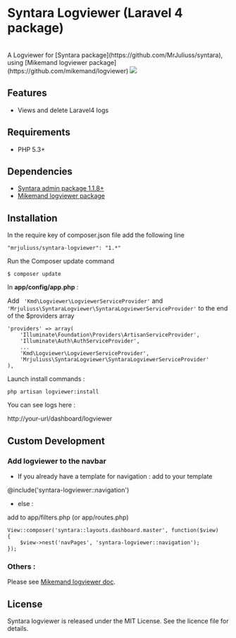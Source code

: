 # Syntara Logviewer (Laravel 4 package)

<br>
A Logviewer for [Syntara package](https://github.com/MrJuliuss/syntara), using [Mikemand logviewer package](https://github.com/mikemand/logviewer)


<img src="https://raw.github.com/MrJuliuss/syntara-logviewer/master/screenshots/logviewer.png" />

## Features

* Views and delete Laravel4 logs

## Requirements
* PHP 5.3+

## Dependencies

* [Syntara admin package 1.1.8+](https://github.com/MrJuliuss/syntara)
* [Mikemand logviewer package](https://github.com/mikemand/logviewer)

## Installation

In the require key of composer.json file add the following line

```"mrjuliuss/syntara-logviewer": "1.*"```

Run the Composer update command

```$ composer update```

In **app/config/app.php** :

Add  ``` 'Kmd\Logviewer\LogviewerServiceProvider'``` and  ```'Mrjuliuss\SyntaraLogviewer\SyntaraLogviewerServiceProvider'``` to the end of the $providers array

    'providers' => array(
        'Illuminate\Foundation\Providers\ArtisanServiceProvider',
        'Illuminate\Auth\AuthServiceProvider',
        ...
        'Kmd\Logviewer\LogviewerServiceProvider',
        'Mrjuliuss\SyntaraLogviewer\SyntaraLogviewerServiceProvider'
    ),

Launch install commands :

```php artisan logviewer:install```

You can see logs here :

http://your-url/dashboard/logviewer

## Custom Development

### Add logviewer to the navbar

- If you already have a template for navigation : 
add to your template

@include('syntara-logviewer::navigation')

- else : 

add to app/filters.php (or app/routes.php)

    View::composer('syntara::layouts.dashboard.master', function($view)
    {
        $view->nest('navPages', 'syntara-logviewer::navigation');
    });

### Others : 

Please see [Mikemand logviewer doc](https://github.com/mikemand/logviewer).

## License

Syntara logviewer is released under the MIT License. See the licence file for details.
